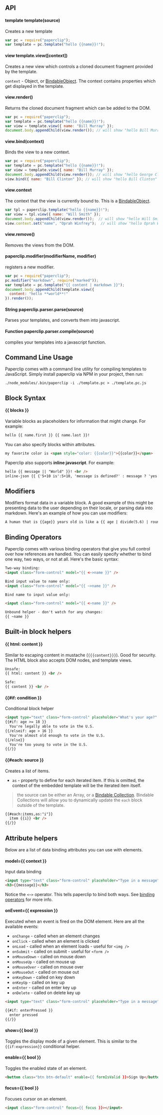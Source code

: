 
## API

#### template template(source)

Creates a new template

```javascript
var pc = require("paperclip");
var template = pc.template("hello {{name}}!");
```

#### view template.view([context])

Creates a new view which controls a cloned document fragment provided by the template. 

`context` - Object, or [BindableObject](https://github.com/mojo-js/bindable-object.js). The context contains properties which get displayed in the template.

#### view.render()

Returns the cloned document fragment which can be added to the DOM.

```javascript
var pc = require("paperclip");
var template = pc.template("hello {{name}}!");
var view = template.view({ name: "Bill Murray" });
document.body.appendChild(view.render()); // will show "hello Bill Murray"
```

#### view.bind(context)

Binds the view to a new context.

```javascript
var pc = require("paperclip");
var template = pc.template("hello {{name}}!");
var view = template.view({ name: "Bill Murray" });
document.body.appendChild(view.render()); // will show "hello George Clooney"
view.bind({ name: "Bill Clinton" }); // will show "hello Bill Clinton"
```

#### view.context

The context that the view is currently bound to. This is a [BindableObject](https://github.com/mojo-js/bindable-object.js).

```javascript
var tpl = paperclip.template("hello {{name}}!");
var view = tpl.view({ name: "Will Smith" });
document.body.appendChild(view.render());  // will show "hello Will Smith"
view.context.set("name", "Oprah Winfrey");  // will show "hello Oprah Winfrey"
```

#### view.remove()

Removes the views from the DOM.

#### paperclip.modifier(modifierName, modifier)

registers a new modifier. 

```javascript
var pc = require("paperclip");
pc.modifier("markdown", require("marked"));
var template = pc.template("{{ content | markdown }}");
document.body.appendChild(template.view({
  content: "hello **world**!"
}).render());
```

#### String paperclip.parser.parse(source)

Parses your templates, and converts them into javascript.

#### Function paperclip.parser.compile(source)

compiles your templates into a javascript function.

## Command Line Usage

Paperclip comes with a command line utility for compiling templates to JavaScript. Simply install paperclip
via NPM in your project, then run:

```
./node_modules/.bin/paperclip -i ./template.pc > ./template.pc.js
```

## Block Syntax

#### {{ blocks }}

Variable blocks as placeholders for information that might change. For example:

<!--
{
  name: {
    first: "Tom",
    last: "Hanks"
  }
}
-->

```html
hello {{ name.first }} {{ name.last }}!
```

You can also specify blocks within attributes.

<!--
{
  color: "blue"
}
-->

```html
my favorite color is <span style="color: {{color}}">{{color}}</span>
```

Paperclip also supports **inline javascript**. For example:

<!--
{
  message: undefined
}
-->

```html
hello {{ message || "World" }}! <br />
inline-json {{ {'5+10 is':5+10, 'message is defined?' : message ? 'yes' : 'no' } | json }}
```

## Modifiers

Modifiers format data in a variable block. A good example of this might be presenting data to the user depending on their locale, or parsing data into markdown. Here's an example of how you can use
modifiers:

<!--
function () {

  paperclip.modifier("divide", function (age, number) {
    return age/number;
  });

  paperclip.modifier("round", function (number) {
    return Math.round(number);
  });

  return {
    age: 30
  };
}
-->

```html
A human that is {{age}} years old is like a {{ age | divide(5.6) | round }} year old dog!
```

## Binding Operators

Paperclip comes with various binding operators that give you full control over how references are handled. You can easily
specify whether to bind one way, two ways, or not at all. Here's the basic syntax:

<!--
{
  name: "Emma Stone"
}
-->

```html
Two-way binding:
<input class="form-control" model="{{ <~>name }}" />

Bind input value to name only:
<input class="form-control" model="{{ ~>name }}" />

Bind name to input value only:

<input class="form-control" model="{{ <~name }}" />

Unbound helper - don't watch for any changes:
{{ ~name }}
```

## Built-in block helpers

#### {{ html: content }}

Similar to escaping content in mustache (`{{{content}}}`). Good for security. The HTML block also accepts DOM nodes, and template views. 

<!--
{
  content: "hello <strong>world</strong>!"
}
-->

```html
Unsafe:
{{ html: content }} <br />

Safe:
{{ content }} <br />
```

#### {{#if: condition }}

Conditional block helper

<!--
{
  age: 24
}
-->

```html
<input type="text" class="form-control" placeholder="What's your age?" model="{{ <~>age }}"></input>
{{#if: age >= 18 }}
  You're legally able to vote in the U.S.
{{/elseif: age > 16 }}
  You're almost old enough to vote in the U.S.
{{/else}}
  You're too young to vote in the U.S.
{{/}}
```

#### {{#each: source }}

Creates a list of items. 

- `as` - property to define for each iterated item. If this is omitted, the context of the embedded
template will be the iterated item itself.

> the source can be either an Array, or a [Bindable Collection](https://github.com/mojo-js/bindable-collection.js). Bindable Collections will allow you to dynamically update the `each` block outside of the template.

<!--
{
  items: _.shuffle(_.range(4))
}
-->

```html
{{#each:items,as:"i"}}
  item {{i}} <br />
{{/}}
```

## Attribute helpers

Below are a list of data binding attributes you can use with elements.

#### model={{ context }}

Input data binding

<!--
{
  message: "What's up?"
}
-->

```html
<input type="text" class="form-control" placeholder="Type in a message" model="{{ <~>message }}"></input>
<h3>{{message}}</h3>
```

Notice the `<~>` operator. This tells paperclip to bind both ways. See [binding operators](#binding-operators) for more info.

#### onEvent={{ expression }}

Executed when an event is fired on the DOM element. Here are all the available events:

- `onChange` - called when an element changes
- `onClick` - called when an element is clicked
- `onLoad` - called when an element loads - useful for `<img />`
- `onSubmit` - called on submit - useful for `<form />`
- `onMouseDown` - called on mouse down
- `onMouseUp` - called on mouse up
- `onMouseOver` - called on mouse over
- `onMouseOut` - called on mouse out
- `onKeyDown` - called on key down
- `onKeyUp` - called on key up
- `onEnter` - called on enter key up
- `onDelete` - called on delete key up

<!--
{
  
}
-->

```html
<input type="text" class="form-control" placeholder="Type in a message" onEnter="{{ enterPressed = true }}"></input>

{{#if: enterPressed }}
  enter pressed
{{/}}
```

#### show={{ bool }}

Toggles the display mode of a given element. This is similar to the `{{if:expression}}` conditional helper.


#### enable={{ bool }}

Toggles the enabled state of an element.

<!--
{
  formIsValid: false
}
-->

```html
<button class="btn btn-default" enable={{ formIsValid }}>Sign Up</button>
```

#### focus={{ bool }}

Focuses cursor on an element.

<!--
{
  focus: false
}
-->

```html
<input class="form-control" focus={{ focus }}></input>
```


